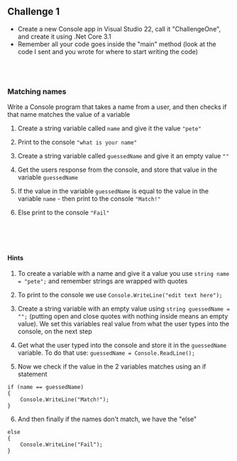 ## Challenge 1

* Create a new Console app in Visual Studio 22, call it "ChallengeOne", and create it using .Net Core 3.1
* Remember all your code goes inside the "main" method (look at the code I sent and you wrote for where to start writing the code)

<br>
<br>

### Matching names 

Write a Console program that takes a name from a user, and then checks if that name matches the value of a variable

1. Create a string variable called `name` and give it the value `"pete"`

2. Print to the console `"what is your name"` 

3. Create a string variable called `guessedName` and give it an empty value `""`

4. Get the users response from the console, and store that value in the variable `guessedName`

5. If the value in the variable `guessedName` is equal to the value in the variable `name` - then print to the console `"Match!"`

6. Else print to the console `"Fail"`

<br>
<br>
<br>

#### Hints
1. To create a variable with a name and give it a value you use `string name = "pete";` and remember strings are wrapped with quotes

2. To print to the console we use `Console.WriteLine("edit text here");`

3. Create a string variable with an empty value using `string guessedName = "";` (putting open and close quotes with nothing inside means an empty value). We set this variables real value from what the user types into the console, on the next step 

4. Get what the user typed into the console and store it in the `guessedName` variable. To do that use: `guessedName = Console.ReadLine();`

5. Now we check if the value in the 2 variables matches using an if statement 
```
if (name == guessedName)
{
    Console.WriteLine("Match!");
}
```

6. And then finally if the names don't match, we have the "else"
```
else
{
    Console.WriteLine("Fail");
}
```